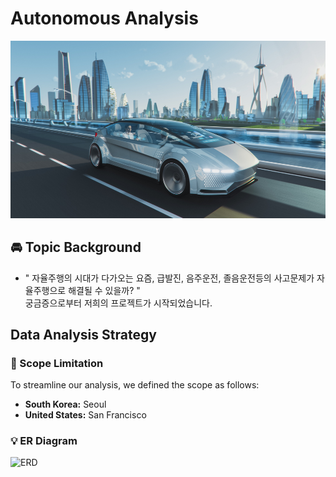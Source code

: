 # Autonomous Analysis
![Project Logo](img/image.png "Project Logo")


## 🚘 Topic Background
- " 자율주행의 시대가 다가오는 요즘, 급발진, 음주운전, 졸음운전등의 사고문제가 자율주행으로 해결될 수 있을까? " <br>
  궁금증으로부터 저희의 프로젝트가 시작되었습니다.

## Data Analysis Strategy
### 📌 Scope Limitation 
To streamline our analysis, we defined the scope as follows:
- **South Korea:** Seoul  
- **United States:** San Francisco  

### 💡 ER Diagram
![ERD](https://github.com/user-attachments/assets/c6859668-3127-42bb-b000-6e2ce33e5eda)


  


